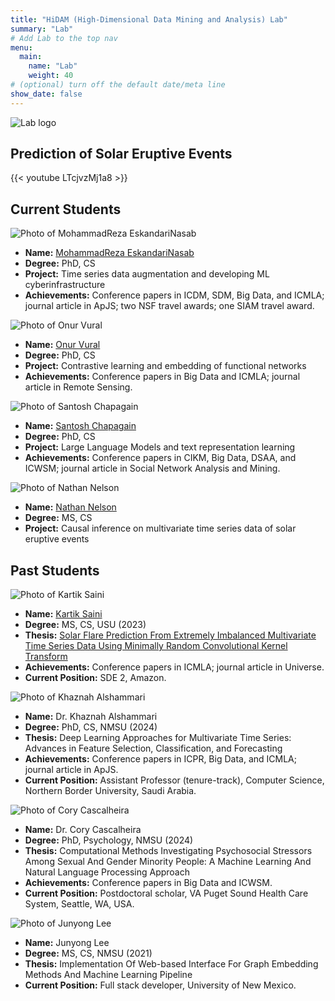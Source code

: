 ```yaml
---
title: "HiDAM (High-Dimensional Data Mining and Analysis) Lab"
summary: "Lab"
# Add Lab to the top nav
menu:
  main:
    name: "Lab"
    weight: 40
# (optional) turn off the default date/meta line
show_date: false
---
```


<!-- Top-centered logo (put logo.png next to this file) -->
<div class="lab-hero">
  <img src="logo.png" alt="Lab logo">
</div>

## Prediction of Solar Eruptive Events

{{< youtube LTcjvzMj1a8 >}}


## Current Students

<div class="lab-list">

  <div class="lab-person">
    <img src="img/reza.jpg" alt="Photo of MohammadReza EskandariNasab" class="lab-pic">
    <div class="lab-person-content">
      <ul>
        <li><strong>Name:</strong> <a href="https://www.linkedin.com/in/samresume/" target="_blank" rel="noopener">MohammadReza EskandariNasab</a></li>
        <li><strong>Degree:</strong> PhD, CS</li>
        <li><strong>Project:</strong> Time series data augmentation and developing ML cyberinfrastructure</li>
        <li><strong>Achievements:</strong> Conference papers in ICDM, SDM, Big Data, and ICMLA; journal article in ApJS; two NSF travel awards; one SIAM travel award.</li>
      </ul>
    </div>
  </div>

  <div class="lab-person">
    <img src="img/onur.jpg" alt="Photo of Onur Vural" class="lab-pic">
    <div class="lab-person-content">
      <ul>
        <li><strong>Name:</strong> <a href="https://www.linkedin.com/in/onur-vural-696706220/" target="_blank" rel="noopener">Onur Vural</a></li>
        <li><strong>Degree:</strong> PhD, CS</li>
        <li><strong>Project:</strong> Contrastive learning and embedding of functional networks</li>
        <li><strong>Achievements:</strong> Conference papers in Big Data and ICMLA; journal article in Remote Sensing.</li>
      </ul>
    </div>
  </div>

  <div class="lab-person">
    <img src="img/santosh.jpg" alt="Photo of Santosh Chapagain" class="lab-pic">
    <div class="lab-person-content">
      <ul>
        <li><strong>Name:</strong> <a href="https://www.linkedin.com/in/s-c7/" target="_blank" rel="noopener">Santosh Chapagain</a></li>
        <li><strong>Degree:</strong> PhD, CS</li>
        <li><strong>Project:</strong> Large Language Models and text representation learning</li>
        <li><strong>Achievements:</strong> Conference papers in CIKM, Big Data, DSAA, and ICWSM; journal article in Social Network Analysis and Mining.</li>
      </ul>
    </div>
  </div>

  <div class="lab-person">
    <img src="img/annon.jpg" alt="Photo of Nathan Nelson" class="lab-pic">
    <div class="lab-person-content">
      <ul>
        <li><strong>Name:</strong> <a href="https://www.linkedin.com/in/nwnelson/" target="_blank" rel="noopener">Nathan Nelson</a></li>
        <li><strong>Degree:</strong> MS, CS</li>
        <li><strong>Project:</strong> Causal inference on multivariate time series data of solar eruptive events</li>
      </ul>
    </div>
  </div>

</div>

## Past Students

<div class="lab-list">

  <div class="lab-person">
    <img src="img/kartik.jpg" alt="Photo of Kartik Saini" class="lab-pic">
    <div class="lab-person-content">
      <ul>
        <li><strong>Name:</strong> <a href="https://www.linkedin.com/in/1420kartik/" target="_blank" rel="noopener">Kartik Saini</a></li>
        <li><strong>Degree:</strong> MS, CS, USU (2023)</li>
        <li><strong>Thesis:</strong> <a href="https://digitalcommons.usu.edu/etd2023/88/" target="_blank" rel="noopener">Solar Flare Prediction From Extremely Imbalanced Multivariate Time Series Data Using Minimally Random Convolutional Kernel Transform</a></li>
        <li><strong>Achievements:</strong> Conference papers in ICMLA; journal article in Universe.</li>
        <li><strong>Current Position:</strong> SDE 2, Amazon.</li>
      </ul>
    </div>
  </div>

  <div class="lab-person">
    <img src="img/annon.jpg" alt="Photo of Khaznah Alshammari" class="lab-pic">
    <div class="lab-person-content">
      <ul>
        <li><strong>Name:</strong> Dr. Khaznah Alshammari</li>
        <li><strong>Degree:</strong> PhD, CS, NMSU (2024)</li>
        <li><strong>Thesis:</strong> Deep Learning Approaches for Multivariate Time Series: Advances in Feature Selection, Classification, and Forecasting</li>
        <li><strong>Achievements:</strong> Conference papers in ICPR, Big Data, and ICMLA; journal article in ApJS.</li>
        <li><strong>Current Position:</strong> Assistant Professor (tenure-track), Computer Science, Northern Border University, Saudi Arabia.</li>
      </ul>
    </div>
  </div>

  <div class="lab-person">
    <img src="img/annon.jpg" alt="Photo of Cory Cascalheira" class="lab-pic">
    <div class="lab-person-content">
      <ul>
        <li><strong>Name:</strong> Dr. Cory Cascalheira</li>
        <li><strong>Degree:</strong> PhD, Psychology, NMSU (2024)</li>
        <li><strong>Thesis:</strong> Computational Methods Investigating Psychosocial Stressors Among Sexual And Gender Minority People: A Machine Learning And Natural Language Processing Approach</li>
        <li><strong>Achievements:</strong> Conference papers in Big Data and ICWSM.</li>
        <li><strong>Current Position:</strong> Postdoctoral scholar, VA Puget Sound Health Care System, Seattle, WA, USA.</li>
      </ul>
    </div>
  </div>

  <div class="lab-person">
    <img src="img/annon.jpg" alt="Photo of Junyong Lee" class="lab-pic">
    <div class="lab-person-content">
      <ul>
        <li><strong>Name:</strong> Junyong Lee</li>
        <li><strong>Degree:</strong> MS, CS, NMSU (2021)</li>
        <li><strong>Thesis:</strong> Implementation Of Web-based Interface For Graph Embedding Methods And Machine Learning Pipeline</li>
        <li><strong>Current Position:</strong> Full stack developer, University of New Mexico.</li>
      </ul>
    </div>
  </div>

</div>
